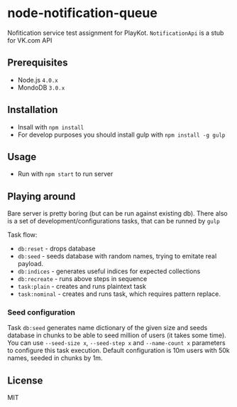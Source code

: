 node-notification-queue
=======================

Nofitication service test assignment for PlayKot. `NotificationApi` is a stub for VK.com API

## Prerequisites

* Node.js `4.0.x`
* MondoDB `3.0.x`

## Installation

* Insall with `npm install`
* For develop purposes you should install gulp with `npm install -g gulp`

## Usage

* Run with `npm start` to run server

## Playing around

Bare server is pretty boring (but can be run against existing db). There also is a set of development/configurations tasks, that can be runned by `gulp`

Task flow:
* `db:reset` - drops database
* `db:seed` - seeds database with random names, trying to emitate real payload.
* `db:indices` - generates useful indices for expected collections
* `db:recreate` - runs above steps in sequence
* `task:plain` - creates and runs plaintext task
* `task:nominal` - creates and runs task, which requires pattern replace.

### Seed configuration

Task `db:seed` generates name dictionary of the given size and seeds database in chunks to be able to seed million of users (it takes some time).
You can use `--seed-size x`, `--seed-step x` and `--name-count x` parameters to configure this task execution.
Default configuration is 10m users with 50k names, seeded in chunks by 1m.

## License

MIT
